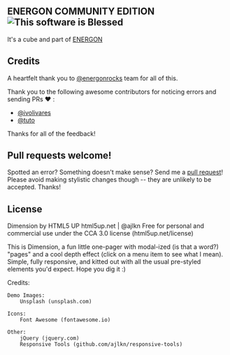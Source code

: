 ## ENERGON COMMUNITY EDITION ![This software is Blessed](https://img.shields.io/badge/blessed-100%25-770493.svg)
It's a cube and part of [ENERGON](https://energon.rocks)

## Credits

A heartfelt thank you to [@energonrocks](https://github.com/energonrocks) team for all of this.

Thank you to the following awesome contributors for noticing errors and sending
PRs :heart: :

- [@ivolivares](https://github.com/ivolivares)
- [@tuto](https://github.com/tuto)

Thanks for all of the feedback!


## Pull requests welcome!

Spotted an error? Something doesn't make sense? Send me a [pull
request](https://github.com/LucianoAdonis/Energon-Full-Extreme-2.0/pulls)! Please avoid making
stylistic changes though -- they are unlikely to be accepted. Thanks!

## License

Dimension by HTML5 UP
html5up.net | @ajlkn
Free for personal and commercial use under the CCA 3.0 license (html5up.net/license)


This is Dimension, a fun little one-pager with modal-ized (is that a word?) "pages"
and a cool depth effect (click on a menu item to see what I mean). Simple, fully
responsive, and kitted out with all the usual pre-styled elements you'd expect.
Hope you dig it :)

Credits:

	Demo Images:
		Unsplash (unsplash.com)

	Icons:
		Font Awesome (fontawesome.io)

	Other:
		jQuery (jquery.com)
		Responsive Tools (github.com/ajlkn/responsive-tools)
